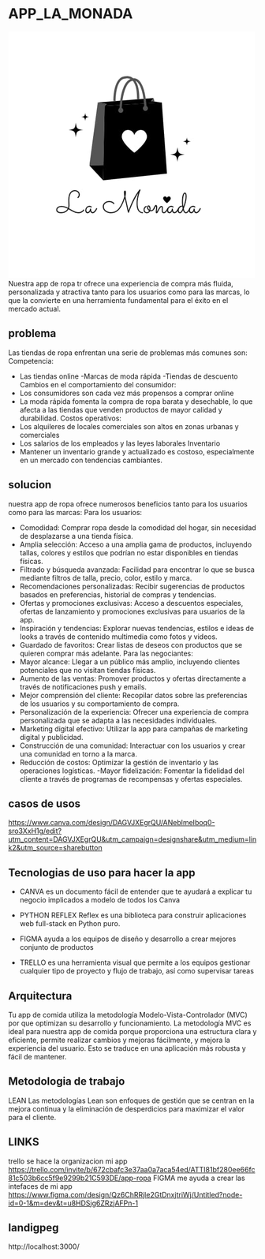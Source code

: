 # APP_LA_MONADA
![alt text](image.png)
Nuestra app de ropa tr ofrece una experiencia de compra más fluida, personalizada y atractiva tanto para los usuarios como para las marcas, lo que la convierte en una herramienta fundamental para el éxito en el mercado actual.
## problema
Las tiendas de ropa enfrentan una serie de problemas más comunes son:
Competencia:
- Las tiendas online
-Marcas de moda rápida
-Tiendas de descuento
Cambios en el comportamiento del consumidor:
- Los consumidores son cada vez más propensos a comprar online
- La moda rápida fomenta la compra de ropa barata y desechable, lo que afecta a las tiendas que venden productos de mayor calidad y durabilidad.
Costos operativos:
- Los alquileres de locales comerciales son altos en zonas urbanas y comerciales
- Los salarios de los empleados y las leyes laborales
Inventario
- Mantener   un inventario grande y actualizado es costoso, especialmente en un mercado con tendencias cambiantes.
## solucion
nuestra app de ropa ofrece numerosos beneficios tanto para los usuarios como para las marcas:
Para los usuarios:
- Comodidad: Comprar ropa desde la comodidad del hogar, sin necesidad de desplazarse a una tienda física.
- Amplia selección: Acceso a una amplia gama de productos, incluyendo tallas, colores y estilos que podrían no estar disponibles en tiendas físicas.
- Filtrado y búsqueda avanzada: Facilidad para encontrar lo que se busca mediante filtros de talla, precio, color, estilo y marca.
- Recomendaciones personalizadas: Recibir sugerencias de productos basados en preferencias, historial de compras y tendencias.
- Ofertas y promociones exclusivas: Acceso a descuentos especiales, ofertas de lanzamiento y promociones exclusivas para usuarios de la app.
- Inspiración y tendencias: Explorar nuevas tendencias, estilos e ideas de looks a través de contenido multimedia como fotos y videos.
- Guardado de favoritos: Crear listas de deseos con productos que se quieren comprar más adelante.
Para las negociantes:
- Mayor alcance: Llegar a un público más amplio, incluyendo clientes potenciales que no visitan tiendas físicas.
- Aumento de las ventas: Promover productos y ofertas directamente a través de notificaciones push y emails.
- Mejor comprensión del cliente: Recopilar datos sobre las preferencias de los usuarios y su comportamiento de compra.
- Personalización de la experiencia: Ofrecer una experiencia de compra personalizada que se adapta a las necesidades individuales.
- Marketing digital efectivo: Utilizar la app para campañas de marketing digital y publicidad.
- Construcción de una comunidad: Interactuar con los usuarios y crear una comunidad en torno a la marca.
- Reducción de costos: Optimizar la gestión de inventario y las operaciones logísticas.
-Mayor fidelización: Fomentar la fidelidad del cliente a través de programas de recompensas y ofertas especiales.
## casos de usos
https://www.canva.com/design/DAGVJXEgrQU/ANeblmeIboq0-sro3XxH1g/edit?utm_content=DAGVJXEgrQU&utm_campaign=designshare&utm_medium=link2&utm_source=sharebutton
## Tecnologias de uso para hacer la app
- CANVA 
  es un documento fácil de entender que te ayudará a explicar tu negocio implicados a modelo de todos los Canva 

- PYTHON REFLEX
  Reflex es una biblioteca para construir aplicaciones web full-stack en Python puro. 

- FIGMA 
  ayuda a los equipos de diseño y desarrollo a crear mejores conjunto de productos

- TRELLO
  es una herramienta visual que permite a los equipos gestionar cualquier tipo de proyecto y flujo de trabajo, así como supervisar tareas
## Arquitectura
Tu app de comida utiliza la metodología Modelo-Vista-Controlador (MVC) por que optimizan su desarrollo y funcionamiento. 
La metodología MVC es ideal para nuestra app de comida porque proporciona una estructura clara y eficiente, permite realizar cambios y mejoras fácilmente, y mejora la experiencia del usuario. Esto se traduce en una aplicación más robusta y fácil de mantener.

## Metodologia de trabajo
LEAN
Las metodologías Lean son enfoques de gestión que se centran en la mejora continua y la eliminación de desperdicios para maximizar el valor para el cliente.

## LINKS
trello se hace la organizacion mi app
https://trello.com/invite/b/672cbafc3e37aa0a7aca54ed/ATTI81bf280ee66fc81c503b6cc5f9e9299b21C593DE/app-ropa
FIGMA me ayuda a crear las intefaces de mi app https://www.figma.com/design/Qz6ChRRjle2GtDnxjtriWj/Untitled?node-id=0-1&m=dev&t=u8HDSjg6ZRzjAFPn-1
## landigpeg
http://localhost:3000/
